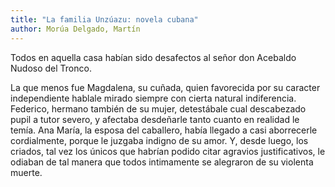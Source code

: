 ```yaml
---
title: "La familia Unzúazu: novela cubana"
author: Morúa Delgado, Martín
---
```

<div data-schema-version="8"><p>Todos en aquella casa habían sido desafectos al señor don Acebaldo Nudoso del Tronco.</p> <p>La que menos fue Magdalena, su cuñada, quien favorecida por su caracter independiente hablale mirado siempre con cierta natural indiferencia. Federico, hermano también de su mujer, detestábale cual descabezado pupil a tutor severo, y afectaba desdeñarle tanto cuanto en realidad le temía. Ana María, la esposa del caballero, había llegado a casi aborrecerle cordialmente, porque le juzgaba indigno de su amor. Y, desde luego, los criados, tal vez los únicos que habrían podido citar agravios justificativos, le odiaban de tal manera que todos intimamente se alegraron de su violenta muerte.</p> </div>